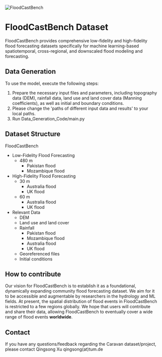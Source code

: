 ![FloodCastBench](https://github.com/HydroPML/FloodCastBench/blob/main/Figures/figures1.png)
# FloodCastBench Dataset
FloodCastBench provides comprehensive low-fidelity and high-fidelity flood forecasting datasets specifically for machine learning-based spatiotemporal, cross-regional, and downscaled flood modeling and forecasting.


## Data Generation
To use the model, execute the following steps:
1. Prepare the necessary input files and parameters, including topography data (DEM), rainfall data, land use and land cover data (Manning coefficients), as well as initial and boundary conditions.
2. Please change the 'paths of different input data and results' to your local paths.
3. Run Data_Generation_Code/main.py

## Dataset Structure

FloodCastBench
- Low-Fidelity Flood Forecasting
  - 480 m
    - Pakistan flood
    - Mozambique flood
- High-Fidelity Flood Forecasting
  - 30 m
    - Australia flood
    - UK flood
  - 60 m
    - Australia flood
    - UK flood
- Relevant Data
  - DEM
  - Land use and land cover
  - Rainfall
    - Pakistan flood
    - Mozambique flood
    - Australia flood
    - UK flood
  - Georeferenced files
  - Initial conditions

## How to contribute
Our vision for FloodCastBench is to establish it as a foundational, dynamically expanding community flood forecasting dataset. We aim for it to be accessible and augmentable by researchers in the hydrology and ML fields. At present, the spatial distribution of flood events in FloodCastBench is restricted to a few regions globally. We hope that users will contribute and share their data, allowing FloodCastBench to eventually cover a wide range of flood events **worldwide**.

## Contact
If you have any questions/feedback regarding the Caravan dataset/project, please contact Qingsong Xu qingsong(at)tum.de

